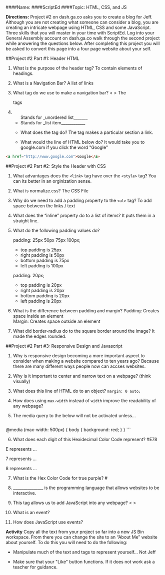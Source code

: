 ####Name:
####ScriptEd
####Topic: HTML, CSS, and JS

**Directions:** Project #2 on dash.ga.co asks you to create a blog for Jeff. Although you are not creating what someone can consider a blog, you are creating an intricate webpage using HTML, CSS and some JavaScript. Three skills that you will master in your time with ScriptEd. Log into your General Assembly account on dash.ga.co walk through the second project while answering the questions below. After completing this project you will be asked to convert this page into a four page website about your self.


##Project #2 Part #1: Header HTML
1. What is the purpose of the header tag?
    To contain elements of headings.

2. What is a Navigation Bar?
    A list of links

3. What tag do we use to make a navigation bar? <      >
    The <ul></ul> tags

4.  <ul> Stands for _unordered list_______
    <li> Stands for _list item____________

5. What does the <a> tag do?
    The <a> tag makes a particular section a link.

6. What would the line of HTML below do?
    It would take you to google.com if you click the word "Google"

``` html
<a href="http://www.google.com">Google</a>
```

##Project #2 Part #2: Style the Header with CSS

1. What advantages does the `<link>` tag have over the `<style>` tag?
    You can its better in an orginization sense.

2. What is normalize.css?
    The CSS File

3. Why do we need to add a padding property to the `<ul>` tag?
    To add space between the links / text

4. What does the “inline” property do to a list of items?
    It puts them in a straight line.

5. What do the following padding values do?
    


    padding: 25px 50px 75px 100px;

    * top padding is 25px
    * right padding is 50px
    * bottom padding is 75px
    * left padding is 100px

    padding: 20px;

    * top padding is 20px
    * right padding is 20px
    * bottom padding is 20px
    * left padding is 20px

6. What is the difference between padding and margin?
    Padding: Creates space inside an element    
    Margin: Creates space outside an element

7. What did border-radius do to the square border around the image?
    It made the edges rounded.

##Project #2 Part #3: Responsive Design and Javascript

1. Why is responsive design becoming a more important aspect to consider when making a website compared to ten years ago?
    Because there are many different ways people now can accses websites.

2. Why is it important to center and narrow text on a webpage? (think visually)

3. What does this line of HTML do to an object? `margin: 0 auto;`

4. How does using `max-width` instead of `width` improve the readability of any webpage?

5. The media query to the below  will not be activated unless…

    ``` css
@media (max-width: 500px) {
    body {
        background: red;
    }
}
    ```

6. What does each digit of this Hexidecimal Color Code represent? #E78

 E represents ...

 7 represents ...

 8 represents ...

7. What is the Hex Color Code for true purple?  #

8. _______________ is the programming language that allows websites to be interactive.

9. This tag allows us to add JavaScript into any webpage? <          >

10. What is an event?

11. How does JavaScript use events?

**Activity** Copy all the text from your project so far into a new JS Bin workspace. From there you can change the site to an “About Me” website about yourself. To do this you will need to do the following:

- Manipulate much of the text and tags to represent yourself… Not Jeff

- Make sure that your "Like" button functions. If it does not work ask a teacher for guidance.



